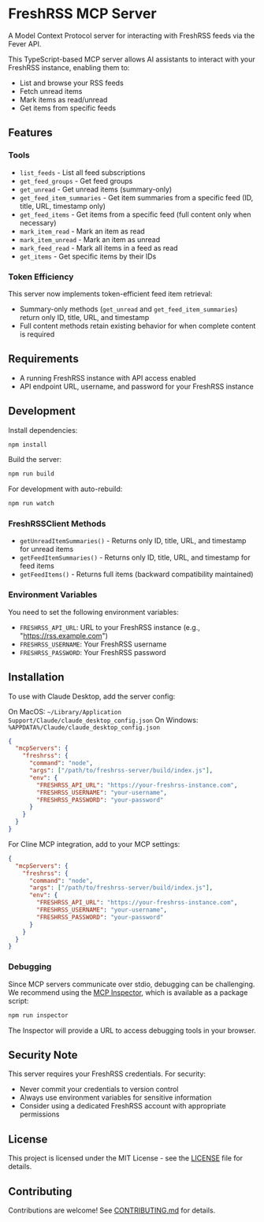 # FreshRSS MCP Server

A Model Context Protocol server for interacting with FreshRSS feeds via the Fever API.

This TypeScript-based MCP server allows AI assistants to interact with your FreshRSS instance, enabling them to:

- List and browse your RSS feeds
- Fetch unread items
- Mark items as read/unread
- Get items from specific feeds

## Features

### Tools

- `list_feeds` - List all feed subscriptions
- `get_feed_groups` - Get feed groups
- `get_unread` - Get unread items (summary-only)
- `get_feed_item_summaries` - Get item summaries from a specific feed (ID, title, URL, timestamp only)
- `get_feed_items` - Get items from a specific feed (full content only when necessary)
- `mark_item_read` - Mark an item as read
- `mark_item_unread` - Mark an item as unread
- `mark_feed_read` - Mark all items in a feed as read
- `get_items` - Get specific items by their IDs

### Token Efficiency

This server now implements token-efficient feed item retrieval:
- Summary-only methods (`get_unread` and `get_feed_item_summaries`) return only ID, title, URL, and timestamp
- Full content methods retain existing behavior for when complete content is required

## Requirements

- A running FreshRSS instance with API access enabled
- API endpoint URL, username, and password for your FreshRSS instance

## Development

Install dependencies:
```bash
npm install
```

Build the server:
```bash
npm run build
```

For development with auto-rebuild:
```bash
npm run watch
```

### FreshRSSClient Methods

- `getUnreadItemSummaries()` - Returns only ID, title, URL, and timestamp for unread items
- `getFeedItemSummaries()` - Returns only ID, title, URL, and timestamp for feed items
- `getFeedItems()` - Returns full items (backward compatibility maintained)

### Environment Variables

You need to set the following environment variables:

- `FRESHRSS_API_URL`: URL to your FreshRSS instance (e.g., "https://rss.example.com")
- `FRESHRSS_USERNAME`: Your FreshRSS username
- `FRESHRSS_PASSWORD`: Your FreshRSS password

## Installation

To use with Claude Desktop, add the server config:

On MacOS: `~/Library/Application Support/Claude/claude_desktop_config.json`
On Windows: `%APPDATA%/Claude/claude_desktop_config.json`

```json
{
  "mcpServers": {
    "freshrss": {
      "command": "node",
      "args": ["/path/to/freshrss-server/build/index.js"],
      "env": {
        "FRESHRSS_API_URL": "https://your-freshrss-instance.com",
        "FRESHRSS_USERNAME": "your-username",
        "FRESHRSS_PASSWORD": "your-password"
      }
    }
  }
}
```

For Cline MCP integration, add to your MCP settings:

```json
{
  "mcpServers": {
    "freshrss": {
      "command": "node",
      "args": ["/path/to/freshrss-server/build/index.js"],
      "env": {
        "FRESHRSS_API_URL": "https://your-freshrss-instance.com",
        "FRESHRSS_USERNAME": "your-username",
        "FRESHRSS_PASSWORD": "your-password"
      }
    }
  }
}
```

### Debugging

Since MCP servers communicate over stdio, debugging can be challenging. We recommend using the [MCP Inspector](https://github.com/modelcontextprotocol/inspector), which is available as a package script:

```bash
npm run inspector
```

The Inspector will provide a URL to access debugging tools in your browser.

## Security Note

This server requires your FreshRSS credentials. For security:
- Never commit your credentials to version control
- Always use environment variables for sensitive information
- Consider using a dedicated FreshRSS account with appropriate permissions

## License

This project is licensed under the MIT License - see the [LICENSE](LICENSE) file for details.

## Contributing

Contributions are welcome! See [CONTRIBUTING.md](CONTRIBUTING.md) for details.
